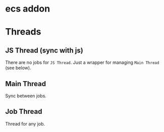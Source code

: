 # ecs addon

# Threads

## JS Thread (sync with js)
There are no jobs for `JS Thread`. Just a wrapper for managing `Main Thread` (see below).

## Main Thread
Sync between jobs.

## Job Thread
Thread for any job.

